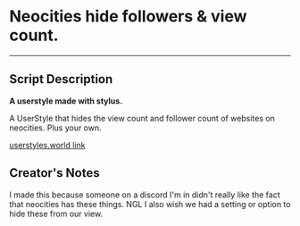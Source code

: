 # Neocities hide followers & view count.
---
## Script Description
**A userstyle made with stylus.**

A UserStyle that hides the view count and follower count of websites on neocities. Plus your own.
<!-- replace with correct link later -->
[userstyles.world link](https://userstyles.world/style/7610/toyhouse-compact-forums)

## Creator's Notes
I made this because someone on a discord I'm in didn't really like the fact that neocities has these things. NGL I also wish we had a setting or option to hide these from our view.